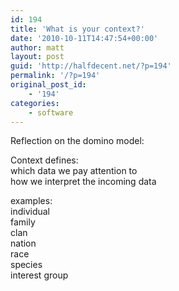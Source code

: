 ```yaml
---
id: 194
title: 'What is your context?'
date: '2010-10-11T14:47:54+00:00'
author: matt
layout: post
guid: 'http://halfdecent.net/?p=194'
permalink: '/?p=194'
original_post_id:
    - '194'
categories:
    - software
---
```


Reflection on the domino model:

Context defines:  
which data we pay attention to  
how we interpret the incoming data

examples:  
individual  
family  
clan  
nation  
race  
species  
interest group
